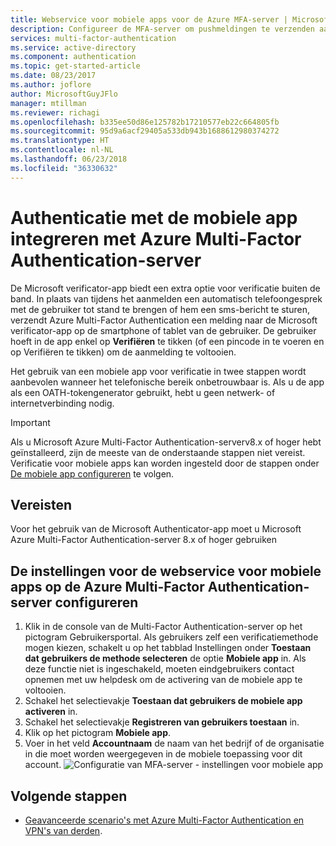 ```yaml
---
title: Webservice voor mobiele apps voor de Azure MFA-server | Microsoft Docs
description: Configureer de MFA-server om pushmeldingen te verzenden aan gebruikers met de Microsoft Authenticator App.
services: multi-factor-authentication
ms.service: active-directory
ms.component: authentication
ms.topic: get-started-article
ms.date: 08/23/2017
ms.author: joflore
author: MicrosoftGuyJFlo
manager: mtillman
ms.reviewer: richagi
ms.openlocfilehash: b335ee50d86e125782b17210577eb22c664805fb
ms.sourcegitcommit: 95d9a6acf29405a533db943b1688612980374272
ms.translationtype: HT
ms.contentlocale: nl-NL
ms.lasthandoff: 06/23/2018
ms.locfileid: "36330632"
---
```

# <a name="enable-mobile-app-authentication-with-azure-multi-factor-authentication-server"></a>Authenticatie met de mobiele app integreren met Azure Multi-Factor Authentication-server

De Microsoft verificator-app biedt een extra optie voor verificatie buiten de band. In plaats van tijdens het aanmelden een automatisch telefoongesprek met de gebruiker tot stand te brengen of hem een sms-bericht te sturen, verzendt Azure Multi-Factor Authentication een melding naar de Microsoft verificator-app op de smartphone of tablet van de gebruiker. De gebruiker hoeft in de app enkel op **Verifiëren** te tikken (of een pincode in te voeren en op Verifiëren te tikken) om de aanmelding te voltooien.

Het gebruik van een mobiele app voor verificatie in twee stappen wordt aanbevolen wanneer het telefonische bereik onbetrouwbaar is. Als u de app als een OATH-tokengenerator gebruikt, hebt u geen netwerk- of internetverbinding nodig.

> [!IMPORTANT]
> Als u Microsoft Azure Multi-Factor Authentication-serverv8.x of hoger hebt geïnstalleerd, zijn de meeste van de onderstaande stappen niet vereist. Verificatie voor mobiele apps kan worden ingesteld door de stappen onder [De mobiele app configureren](#configure-the-mobile-app-settings-in-the-azure-multi-factor-authentication-server) te volgen.

## <a name="requirements"></a>Vereisten

Voor het gebruik van de Microsoft Authenticator-app moet u Microsoft Azure Multi-Factor Authentication-server 8.x of hoger gebruiken

## <a name="configure-the-mobile-app-settings-in-the-azure-multi-factor-authentication-server"></a>De instellingen voor de webservice voor mobiele apps op de Azure Multi-Factor Authentication-server configureren

1. Klik in de console van de Multi-Factor Authentication-server op het pictogram Gebruikersportal. Als gebruikers zelf een verificatiemethode mogen kiezen, schakelt u op het tabblad Instellingen onder **Toestaan dat gebruikers de methode selecteren** de optie **Mobiele app** in. Als deze functie niet is ingeschakeld, moeten eindgebruikers contact opnemen met uw helpdesk om de activering van de mobiele app te voltooien.
2. Schakel het selectievakje **Toestaan dat gebruikers de mobiele app activeren** in.
3. Schakel het selectievakje **Registreren van gebruikers toestaan** in.
4. Klik op het pictogram **Mobiele app**.
5. Voer in het veld **Accountnaam** de naam van het bedrijf of de organisatie in die moet worden weergegeven in de mobiele toepassing voor dit account.
   ![Configuratie van MFA-server - instellingen voor mobiele app](./media/howto-mfaserver-deploy-mobileapp/mobile.png)

## <a name="next-steps"></a>Volgende stappen

- [Geavanceerde scenario's met Azure Multi-Factor Authentication en VPN's van derden](howto-mfaserver-nps-vpn.md).
